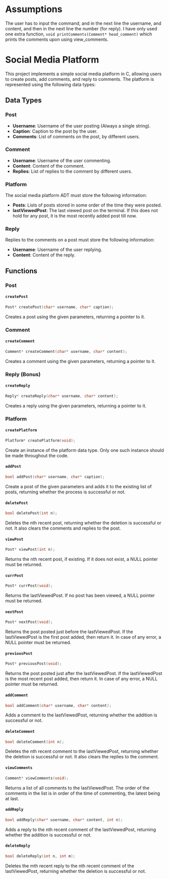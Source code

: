 # Assumptions
The user has to input the command, and in the next line the username, and content, and then in the next line the number (for reply).
I have only used one extra function, `void printComments(Comment* head_comment)` which prints the comments upon using view_comments.

# Social Media Platform

This project implements a simple social media platform in C, allowing users to create posts, add comments, and reply to comments. The platform is represented using the following data types:

## Data Types

### Post
- **Username**: Username of the user posting (Always a single string).
- **Caption**: Caption to the post by the user.
- **Comments**: List of comments on the post, by different users.

### Comment
- **Username**: Username of the user commenting.
- **Content**: Content of the comment.
- **Replies**: List of replies to the comment by different users.

### Platform
The social media platform ADT must store the following information:
- **Posts**: Lists of posts stored in some order of the time they were posted.
- **lastViewedPost**: The last viewed post on the terminal. If this does not hold for any post, it is the most recently added post till now.

### Reply 
Replies to the comments on a post must store the following information:
- **Username**: Username of the user replying.
- **Content**: Content of the reply.

## Functions

### Post

#### `createPost`
```c
Post* createPost(char* username, char* caption);
```
Creates a post using the given parameters, returning a pointer to it.

### Comment

#### `createComment`
```c
Comment* createComment(char* username, char* content);
```
Creates a comment using the given parameters, returning a pointer to it.

### Reply (Bonus)

#### `createReply`
```c
Reply* createReply(char* username, char* content);
```
Creates a reply using the given parameters, returning a pointer to it.

### Platform

#### `createPlatform`
```c
Platform* createPlatform(void);
```
Create an instance of the platform data type. Only one such instance should be made throughout the code.

#### `addPost`
```c
bool addPost(char* username, char* caption);
```
Create a post of the given parameters and adds it to the existing list of posts, returning whether the process is successful or not.

#### `deletePost`
```c
bool deletePost(int n);
```
Deletes the nth recent post, returning whether the deletion is successful or not. It also clears the comments and replies to the post.

#### `viewPost`
```c
Post* viewPost(int n);
```
Returns the nth recent post, if existing. If it does not exist, a NULL pointer must be returned.

#### `currPost`
```c
Post* currPost(void);
```
Returns the lastViewedPost. If no post has been viewed, a NULL pointer must be returned.

#### `nextPost`
```c
Post* nextPost(void);
```
Returns the post posted just before the lastViewedPost. If the lastViewedPost is the first post added, then return it. In case of any error, a NULL pointer must be returned.

#### `previousPost`
```c
Post* previousPost(void);
```
Returns the post posted just after the lastViewedPost. If the lastViewedPost is the most recent post added, then return it. In case of any error, a NULL pointer must be returned.

#### `addComment`
```c
bool addComment(char* username, char* content);
```
Adds a comment to the lastViewedPost, returning whether the addition is successful or not.

#### `deleteComment`
```c
bool deleteComment(int n);
```
Deletes the nth recent comment to the lastViewedPost, returning whether the deletion is successful or not. It also clears the replies to the comment.

#### `viewComments`
```c
Comment* viewComments(void);
```
Returns a list of all comments to the lastViewedPost. The order of the comments in the list is in order of the time of commenting, the latest being at last.

#### `addReply` 
```c
bool addReply(char* username, char* content, int n);
```
Adds a reply to the nth recent comment of the lastViewedPost, returning whether the addition is successful or not.

#### `deleteReply` 
```c
bool deleteReply(int n, int m);
```
Deletes the mth recent reply to the nth recent comment of the lastViewedPost, returning whether the deletion is successful or not.